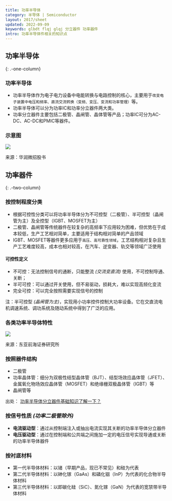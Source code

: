 ```yaml
---
title: 功率半导体
category: 半导体 | Semiconductor
layout: 2017/sheet
updated: 2022-09-09
keywords: glbdt flqj glqj 分立器件 功率器件
intro: 功率半导体件相关的知识点
---
```


## 功率半导体
{: .-one-column}

### 功率半导体
- 功率半导体作为电子电力设备中电能转换与电路控制的核心，主要用于`改变电子装置中电压和频率、直流交流转换（变频、变压、变流和功率管理）`等。
- 功率半导体可以分为功率IC和功率分立器件两大类。
- 功率分立器件主要包括二极管、晶闸管、晶体管等产品；功率IC可分为AC-DC、AC-DC和PMIC等器件。

### 示意图
![](https://pic.f10.org/i/2022/09/09/f6bb5s.png)

来源：华润微招股书

## 功率器件
{: .-two-column}

### 按控制程度分类
- 根据可控性分类可以将功率半导体分为不可控型（二极管）、半可控型（晶闸管为主）及全控型（IGBT、MOSFET为主）
- 二极管、晶闸管等传统器件在较复杂的高频率下应用较为困难，但优势在于成本较低，生产工艺相对简单，主要适用于结构相对简单的产品领域
- IGBT、MOSFET等器件更多应用于`高压、高可靠性领域`，工艺结构相对复杂且生产工艺难度较高，成本也相对较高，在汽车、逆变器、轨交等领域广泛使用

#### 可控性定义
- 不可控：无法控制信号的通断，只能整流 _(交流变直流)_ 使用，不可控制导通、关断；
- 半可可控：可以通过开关使用，但不易驱动，损耗大，难以实现高频化变流
- 完全可控：可以完全按照需要实现信号的控制

注：半可控型 _(晶闸管为主)_，实现用小功率控件控制大功率设备。它在交直流电机调速系统、调功系统及随动系统中得到了广泛的应用。

### 各类功率半导体特性
![](https://pic.f10.org/i/2022/09/09/f7rpjz.png)

来源：东亚前海证券研究所

### 按照器件结构
- 二极管
- 功率晶体管：细分为双极性结型晶体管（BJT）、结型场效应晶体管（JFET）、金属氧化物场效应晶体管（MOSFET）和绝缘栅双极晶体管（IGBT）等
- 晶闸管等

出处： [功率半导体分立器件基础知识了解一下？](https://www.163.com/dy/article/GONEDDMM05372Y20.html)

### 按信号性质 _(功率二极管除外)_
- **电流驱动型**：通过从控制端注入或抽出电流实现其关断的功率半导体分立器件
- **电压驱动型**：通过在控制端和公共端之间施加一定的电压信号实现导通或关断的功率半导体器件

### 按衬底材料
- 第一代半导体材料：以锗（早期产品，现已不常见）和硅为代表
- 第二代半导体材料：以砷化镓（GaAs）和磷化铟（InP）为代表的化合物半导体材料
- 第三代半导体材料：以即碳化硅（SiC）、氮化镓（GaN）为代表的宽禁带半导体材料